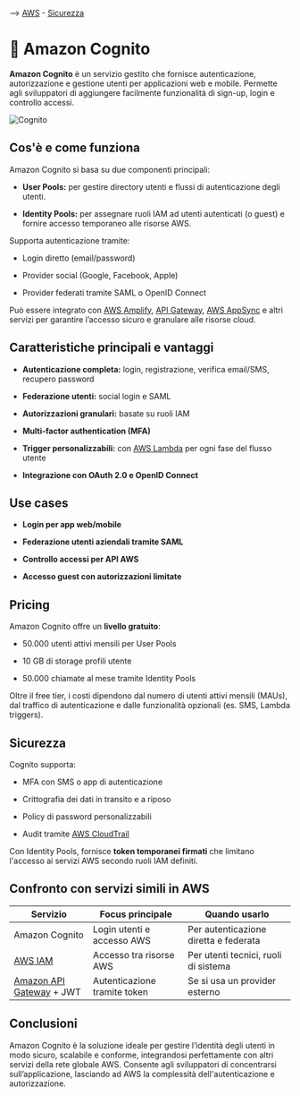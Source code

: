 --> [AWS](AWS.md)  -  [Sicurezza](Sicurezza-Compliance-Governance.md)
# 🔐 Amazon Cognito

**Amazon Cognito** è un servizio gestito che fornisce autenticazione, autorizzazione e gestione utenti per applicazioni web e mobile. Permette agli sviluppatori di aggiungere facilmente funzionalità di sign-up, login e controllo accessi.

![Cognito](cognito.png)

## Cos'è e come funziona

Amazon Cognito si basa su due componenti principali:

- **User Pools:** per gestire directory utenti e flussi di autenticazione degli utenti.
    
- **Identity Pools:** per assegnare ruoli IAM ad utenti autenticati (o guest) e fornire accesso temporaneo alle risorse AWS.
    

Supporta autenticazione tramite:

- Login diretto (email/password)
    
- Provider social (Google, Facebook, Apple)
    
- Provider federati tramite SAML o OpenID Connect
    

Può essere integrato con [AWS Amplify](AWS-Amplify.md), [API Gateway](Amazon-API-Gateway.md), [AWS AppSync](Amazon-AppSync.md) e altri servizi per garantire l’accesso sicuro e granulare alle risorse cloud.

## Caratteristiche principali e vantaggi

- **Autenticazione completa:** login, registrazione, verifica email/SMS, recupero password
    
- **Federazione utenti:** social login e SAML
    
- **Autorizzazioni granulari:** basate su ruoli IAM
    
- **Multi-factor authentication (MFA)**
    
- **Trigger personalizzabili:** con [AWS Lambda](AWS-Lambda.md) per ogni fase del flusso utente
    
- **Integrazione con OAuth 2.0 e OpenID Connect**
    

## Use cases

- **Login per app web/mobile**
    
- **Federazione utenti aziendali tramite SAML**
    
- **Controllo accessi per API AWS**
    
- **Accesso guest con autorizzazioni limitate**
    

## Pricing

Amazon Cognito offre un **livello gratuito**:

- 50.000 utenti attivi mensili per User Pools
    
- 10 GB di storage profili utente
    
- 50.000 chiamate al mese tramite Identity Pools
    

Oltre il free tier, i costi dipendono dal numero di utenti attivi mensili (MAUs), dal traffico di autenticazione e dalle funzionalità opzionali (es. SMS, Lambda triggers).

## Sicurezza

Cognito supporta:

- MFA con SMS o app di autenticazione
    
- Crittografia dei dati in transito e a riposo
    
- Policy di password personalizzabili
    
- Audit tramite [AWS CloudTrail](Amazon-CloudTrail.md)
    

Con Identity Pools, fornisce **token temporanei firmati** che limitano l'accesso ai servizi AWS secondo ruoli IAM definiti.

## Confronto con servizi simili in AWS

|Servizio|Focus principale|Quando usarlo|
|---|---|---|
|Amazon Cognito|Login utenti e accesso AWS|Per autenticazione diretta e federata|
|[AWS IAM](AWS-IAM.md)|Accesso tra risorse AWS|Per utenti tecnici, ruoli di sistema|
|[Amazon API Gateway](Amazon-API-Gateway.md) + JWT|Autenticazione tramite token|Se si usa un provider esterno|

## Conclusioni

Amazon Cognito è la soluzione ideale per gestire l’identità degli utenti in modo sicuro, scalabile e conforme, integrandosi perfettamente con altri servizi della rete globale AWS. 
Consente agli sviluppatori di concentrarsi sull’applicazione, lasciando ad AWS la complessità dell'autenticazione e autorizzazione.